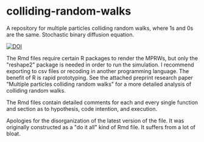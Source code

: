 # colliding-random-walks
A repository for multiple particles colliding random walks, where 1s and 0s are the same. Stochastic binary diffusion equation.

[![DOI](https://zenodo.org/badge/661829288.svg)](https://zenodo.org/badge/latestdoi/661829288)

The Rmd files require certain R packages to render the MPRWs, but only the "reshape2" package is needed in order to run the simulation. I recommend exporting to csv files or recoding in another programming language. The benefit of R is rapid prototyping. See the attached preprint research paper "Multiple particles colliding random walks" for a more detailed analysis of colliding random walks.

The Rmd files contain detailed comments for each and every single function and section as to hypothesis, code intention, and execution.

Apologies for the disorganization of the latest version of the file. It was originally constructed as a "do it all" kind of Rmd file. It suffers from a lot of bloat.
